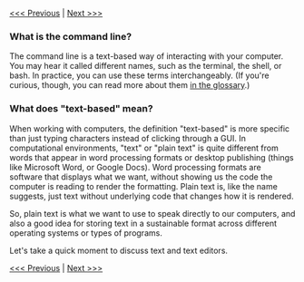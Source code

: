 
[<<< Previous](//README.md) | [Next >>>](text-editors.md)

### What is the command line?

The command line is a text-based way of interacting with your computer. You may hear it called different names, such as the terminal, the shell, or bash. In practice, you can use these terms interchangeably. (If you're curious, though, you can read more about them [in the glossary](glossary.md).)

### What does "text-based" mean?

When working with computers, the definition "text-based" is more specific than just typing characters instead of clicking through a GUI. In computational environments, "text" or "plain text" is quite different from words that appear in word processing formats or desktop publishing (things like Microsoft Word, or Google Docs). Word processing formats are software that displays what we want, without showing us the code the computer is reading to render the formatting. Plain text is, like the name suggests, just text without underlying code that changes how it is rendered. 

So, plain text is what we want to use to speak directly to our computers, and also a good idea for storing text in a sustainable format across different operating systems or types of programs.

Let's take a quick moment to discuss text and text editors.

[<<< Previous](README.md) | [Next >>>](text-editors.md)
